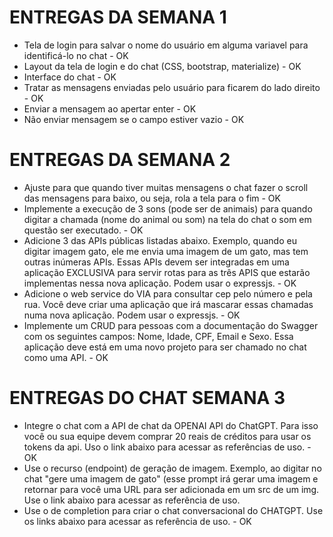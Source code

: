 # ENTREGAS DA SEMANA 1
 - Tela de login para salvar o nome do usuário em alguma variavel para identificá-lo no chat - OK
 - Layout da tela de login e do chat (CSS, bootstrap, materialize) - OK
 - Interface do chat - OK
 - Tratar as mensagens enviadas pelo usuário para ficarem do lado direito - OK
 - Enviar a mensagem ao apertar enter - OK
 - Não enviar mensagem se o campo estiver vazio - OK

# ENTREGAS DA SEMANA 2
- Ajuste para que quando tiver muitas mensagens o chat fazer o scroll das mensagens para baixo, ou seja, rola a tela para o fim - OK
- Implemente a execução de 3 sons (pode ser de animais) para quando digitar a chamada (nome do animal ou som) na tela do chat o som em questão ser executado. - OK
- Adicione 3 das APIs públicas listadas abaixo. Exemplo, quando eu digitar imagem gato, ele me envia uma imagem de um gato, mas tem outras inúmeras APIs. Essas APIs devem ser integradas em uma aplicação EXCLUSIVA para servir rotas para as três APIS que estarão implementas nessa nova aplicação. Podem usar o expressjs. - OK
- Adicione o web service do VIA para consultar cep pelo número e pela rua. Você deve criar uma aplicação que irá mascarar essas chamadas numa nova aplicação. Podem usar o expressjs. - OK
- Implemente um CRUD para pessoas com a documentação do Swagger com os seguintes campos: Nome, Idade, CPF, Email e Sexo. Essa aplicação deve está em uma novo projeto para ser chamado no chat como uma API. - OK

# ENTREGAS DO CHAT SEMANA 3
- Integre o chat com a API de chat da OPENAI API do ChatGPT. Para isso você ou sua equipe devem comprar 20 reais de créditos para usar os tokens da api. Uso o link abaixo para acessar as referências de uso. - OK
-  Use o recurso (endpoint) de geração de imagem.  Exemplo, ao digitar no chat "gere uma imagem de gato" (esse prompt irá gerar uma imagem e retornar para você uma URL para ser adicionada em um src de um img. Use o link abaixo para acessar as referência de uso.
-  Use o de completion para criar o chat conversacional do CHATGPT. Use os links abaixo para acessar as referência de uso. - OK
